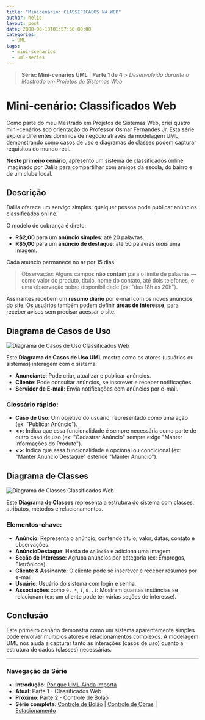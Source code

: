 ```yaml
---
title: "Minicenário: CLASSIFICADOS NA WEB"
author: helio
layout: post
date: 2008-06-13T01:57:56+00:00
categories:
  - UML
tags:
  - mini-scenarios
  - uml-series
---
```


> **Série: Mini-cenários UML** | **Parte 1 de 4** > _Desenvolvido durante o Mestrado em Projetos de Sistemas Web_

# Mini-cenário: Classificados Web

Como parte do meu Mestrado em Projetos de Sistemas Web, criei quatro mini-cenários sob orientação do Professor Osmar Fernandes Jr. Esta série explora diferentes domínios de negócio através da modelagem UML, demonstrando como casos de uso e diagramas de classes podem capturar requisitos do mundo real.

**Neste primeiro cenário**, apresento um sistema de classificados online imaginado por Dalila para compartilhar com amigos da escola, do bairro e de um clube local.

## Descrição

Dalila oferece um serviço simples: qualquer pessoa pode publicar anúncios classificados online.

O modelo de cobrança é direto:

- **R$2,00** para um **anúncio simples**: até 20 palavras.
- **R$5,00** para um **anúncio de destaque**: até 50 palavras _mais_ uma imagem.

Cada anúncio permanece no ar por 15 dias.

> Observação: Alguns campos **não contam** para o limite de palavras — como valor do produto, título, nome do contato, até dois telefones, e uma observação sobre disponibilidade (ex: "das 18h às 20h").

Assinantes recebem um **resumo diário** por e-mail com os novos anúncios do site. Os usuários também podem definir **áreas de interesse**, para receber avisos sem precisar acessar o site.

## Diagrama de Casos de Uso

![Diagrama de Casos de Uso Classificados Web](/uploads/2008/07/classificado-na-web.png)

Este **Diagrama de Casos de Uso UML** mostra como os atores (usuários ou sistemas) interagem com o sistema:

- **Anunciante**: Pode criar, atualizar e publicar anúncios.
- **Cliente**: Pode consultar anúncios, se inscrever e receber notificações.
- **Servidor de E-mail**: Envia notificações com anúncios por e-mail.

### Glossário rápido:

- **Caso de Uso**: Um objetivo do usuário, representado como uma ação (ex: "Publicar Anúncio").
- **<<include>>**: Indica que essa funcionalidade é sempre necessária como parte de outro caso de uso (ex: "Cadastrar Anúncio" sempre exige "Manter Informações do Produto").
- **<<extend>>**: Indica que essa funcionalidade é opcional ou condicional (ex: "Manter Anúncio Destaque" estende "Manter Anúncio").

## Diagrama de Classes

![Diagrama de Classes Classificados Web](/uploads/2008/07/classificado-na-web-diagrama-de-classe.png)

Este **Diagrama de Classes** representa a estrutura do sistema com classes, atributos, métodos e relacionamentos.

### Elementos-chave:

- **Anúncio**: Representa o anúncio, contendo título, valor, datas, contato e observações.
- **AnúncioDestaque**: Herda de `Anúncio` e adiciona uma imagem.
- **Seção de Interesse**: Agrupa anúncios por categoria (ex: Empregos, Eletrônicos).
- **Cliente & Assinante**: O cliente pode se inscrever e receber resumos por e-mail.
- **Usuário**: Usuário do sistema com login e senha.
- **Associações** como `0..*`, `1`, `0..1`: Mostram quantas instâncias se relacionam (ex: um cliente pode ter várias seções de interesse).

## Conclusão

Este primeiro cenário demonstra como um sistema aparentemente simples pode envolver múltiplos atores e relacionamentos complexos. A modelagem UML nos ajuda a capturar tanto as interações (casos de uso) quanto a estrutura de dados (classes) necessárias.

---

### **Navegação da Série**

- **Introdução**: [Por que UML Ainda Importa](../2008-06-10-uml-introducao-minicenarios/)
- **Atual**: Parte 1 - Classificados Web
- **Próximo**: [Parte 2 - Controle de Bolão](../2008-06-17-minicenario-controle-de-bolao/)
- **Série completa**: [Controle de Bolão](../2008-06-17-minicenario-controle-de-bolao/) | [Controle de Obras](../2008-06-21-minicenario-controle-de-obras/) | [Estacionamento](../2008-06-25-diagrama-de-casos-de-uso-estacionamento/)
